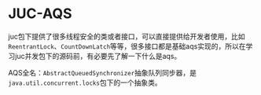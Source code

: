 # JUC-AQS



juc包下提供了很多线程安全的类或者接口，可以直接提供给开发者使用，比如`ReentrantLock`、`CountDownLatch`等等，很多接口都是基础aqs实现的，所以在学习juc并发包下的源码前，有必要先了解一下什么是aqs。

AQS全名：`AbstractQueuedSynchronizer`抽象队列同步器，是`java.util.concurrent.locks`包下的一个抽象类。